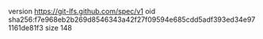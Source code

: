 version https://git-lfs.github.com/spec/v1
oid sha256:f7e968eb2b269d8546343a42f27f09594e685cdd5adf393ed34e971161de81f3
size 148
